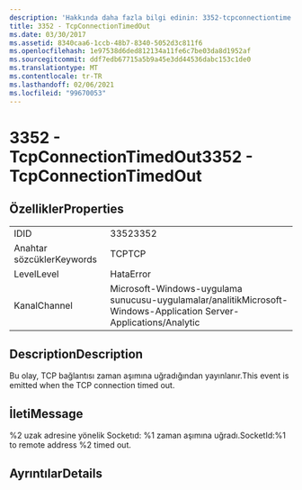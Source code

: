 ```yaml
---
description: 'Hakkında daha fazla bilgi edinin: 3352-tcpconnectiontime'
title: 3352 - TcpConnectionTimedOut
ms.date: 03/30/2017
ms.assetid: 8340caa6-1ccb-48b7-8340-5052d3c811f6
ms.openlocfilehash: 1e97538d6ded812134a11fe6c7be03da8d1952af
ms.sourcegitcommit: ddf7edb67715a5b9a45e3dd44536dabc153c1de0
ms.translationtype: MT
ms.contentlocale: tr-TR
ms.lasthandoff: 02/06/2021
ms.locfileid: "99670053"
---
```

# <a name="3352---tcpconnectiontimedout"></a><span data-ttu-id="02ffe-103">3352 - TcpConnectionTimedOut</span><span class="sxs-lookup"><span data-stu-id="02ffe-103">3352 - TcpConnectionTimedOut</span></span>

## <a name="properties"></a><span data-ttu-id="02ffe-104">Özellikler</span><span class="sxs-lookup"><span data-stu-id="02ffe-104">Properties</span></span>  
  
|||  
|-|-|  
|<span data-ttu-id="02ffe-105">ID</span><span class="sxs-lookup"><span data-stu-id="02ffe-105">ID</span></span>|<span data-ttu-id="02ffe-106">3352</span><span class="sxs-lookup"><span data-stu-id="02ffe-106">3352</span></span>|  
|<span data-ttu-id="02ffe-107">Anahtar sözcükler</span><span class="sxs-lookup"><span data-stu-id="02ffe-107">Keywords</span></span>|<span data-ttu-id="02ffe-108">TCP</span><span class="sxs-lookup"><span data-stu-id="02ffe-108">TCP</span></span>|  
|<span data-ttu-id="02ffe-109">Level</span><span class="sxs-lookup"><span data-stu-id="02ffe-109">Level</span></span>|<span data-ttu-id="02ffe-110">Hata</span><span class="sxs-lookup"><span data-stu-id="02ffe-110">Error</span></span>|  
|<span data-ttu-id="02ffe-111">Kanal</span><span class="sxs-lookup"><span data-stu-id="02ffe-111">Channel</span></span>|<span data-ttu-id="02ffe-112">Microsoft-Windows-uygulama sunucusu-uygulamalar/analitik</span><span class="sxs-lookup"><span data-stu-id="02ffe-112">Microsoft-Windows-Application Server-Applications/Analytic</span></span>|  
  
## <a name="description"></a><span data-ttu-id="02ffe-113">Description</span><span class="sxs-lookup"><span data-stu-id="02ffe-113">Description</span></span>  

 <span data-ttu-id="02ffe-114">Bu olay, TCP bağlantısı zaman aşımına uğradığından yayınlanır.</span><span class="sxs-lookup"><span data-stu-id="02ffe-114">This event is emitted when the TCP connection timed out.</span></span>  
  
## <a name="message"></a><span data-ttu-id="02ffe-115">İleti</span><span class="sxs-lookup"><span data-stu-id="02ffe-115">Message</span></span>  

 <span data-ttu-id="02ffe-116">%2 uzak adresine yönelik Socketıd: %1 zaman aşımına uğradı.</span><span class="sxs-lookup"><span data-stu-id="02ffe-116">SocketId:%1 to remote address %2 timed out.</span></span>  
  
## <a name="details"></a><span data-ttu-id="02ffe-117">Ayrıntılar</span><span class="sxs-lookup"><span data-stu-id="02ffe-117">Details</span></span>
